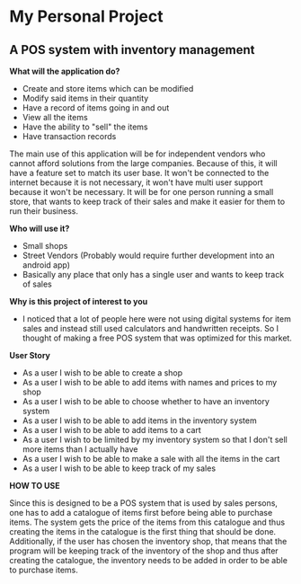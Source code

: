 # My Personal Project

## A POS system with inventory management

**What will the application do?**
- Create and store items which can be modified
- Modify said items in their quantity
- Have a record of items going in and out
- View all the items
- Have the ability to "sell" the items
- Have transaction records

The main use of this application will be for independent vendors who cannot afford
solutions from the large companies. Because of this, it will have a feature set to
match its user base. It won't be connected to the internet because it is not necessary,
 it won't have multi user support because it won't be necessary. It will be for one person
running a small store, that wants to keep track of their sales and make it easier for
them to run their business.

**Who will use it?**
- Small shops
- Street Vendors (Probably would require further development into an android app)
- Basically any place that only has a single user and wants to keep track of sales

**Why is this project of interest to you**
- I noticed that a lot of people here were not using digital systems for item sales and instead still used calculators
and handwritten receipts. So I thought of making a free POS system that was optimized for this market.

**User Story**
- As a user I wish to be able to create a shop
- As a user I wish to be able to add items with names and prices to my shop
- As a user I wish to be able to choose whether to have an inventory system
- As a user I wish to be able to add items in the inventory system
- As a user I wish to be able to add items to a cart
- As a user I wish to be limited by my inventory system so that I don't sell more items than I actually have
- As a user I wish to be able to make a sale with all the items in the cart
- As a user I wish to be able to keep track of my sales

**HOW TO USE**

Since this is designed to be a POS system that is used by sales persons, one has to add a catalogue of items
first before being able to purchase items. The system gets the price of the items from this catalogue and thus
creating the items in the catalogue is the first thing that should be done. Additionally, if the user has chosen
the inventory shop, that means that the program will be keeping track of the inventory of the shop and thus after
creating the catalogue, the inventory needs to be added in order to be able to purchase items.


